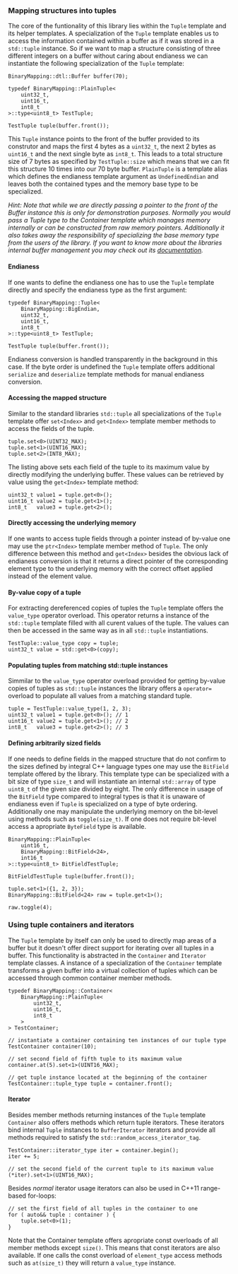 ### Mapping structures into tuples

The core of the funtionality of this library lies within the `Tuple` template and its helper templates. A specialization of the `Tuple` template enables us to access the information contained within a buffer as if it was stored in a `std::tuple` instance. So if we want to map a structure consisting of three different integers on a buffer without caring about endianess we can instantiate the following specialization of the `Tuple` template:

```
BinaryMapping::dtl::Buffer buffer(70);

typedef BinaryMapping::PlainTuple<
    uint32_t,
    uint16_t,
    int8_t
>::type<uint8_t> TestTuple;

TestTuple tuple(buffer.front());
```

This `Tuple` instance points to the front of the buffer provided to its construtor and maps the first 4 bytes as a `uint32_t`, the next 2 bytes as `uint16_t` and the next single byte as `int8_t`. This leads to a total structure size of 7 bytes as specified by `TestTuple::size` which means that we can fit this structure 10 times into our 70 byte buffer. `PlainTuple` is a template alias which defines the endianess template argument as `UndefinedEndian` and leaves both the contained types and the memory base type to be specialized. 

*Hint: Note that while we are directly passing a pointer to the front of the Buffer instance this is only for demonstration purposes. Normally you would pass a Tuple type to the Container template which manages memory internally or can be constructed from raw memory pointers. Additionally it also takes away the responsibility of specializing the base memory type from the users of the library. If you want to know more about the libraries internal buffer management you may check out its [documentation](https://github.com/KnairdA/BinaryMapping/blob/master/docs/buffer.md).*

#### Endianess

If one wants to define the endianess one has to use the `Tuple` template directly and specify the endianess type as the first argument:

```
typedef BinaryMapping::Tuple<
    BinaryMapping::BigEndian,
    uint32_t,
    uint16_t,
    int8_t
>::type<uint8_t> TestTuple;

TestTuple tuple(buffer.front());
```

Endianess conversion is handled transparently in the background in this case. If the byte order is undefined the `Tuple` template offers additional `serialize` and `deserialize` template methods for manual endianess conversion.

#### Accessing the mapped structure

Similar to the standard libraries `std::tuple` all specializations of the `Tuple` template offer `set<Index>` and `get<Index>` template member methods to access the fields of the tuple.

```
tuple.set<0>(UINT32_MAX);
tuple.set<1>(UINT16_MAX);
tuple.set<2>(INT8_MAX);
```

The listing above sets each field of the tuple to its maximum value by directly modifying the underlying buffer. These values can be retrieved by value using the `get<Index>` template method:

```
uint32_t value1 = tuple.get<0>();
uint16_t value2 = tuple.get<1>();
int8_t   value3 = tuple.get<2>();
```

#### Directly accessing the underlying memory

If one wants to access tuple fields through a pointer instead of by-value one may use the `ptr<Index>` template member method of `Tuple`. The only difference between this method and `get<Index>` besides the obvious lack of endianess conversion is that it returns a direct pointer of the corresponding element type to the underlying memory with the correct offset applied instead of the element value.

#### By-value copy of a tuple

For extracting dereferenced copies of tuples the `Tuple` template offers the `value_type` operator overload. This operator returns a instance of the `std::tuple` template filled with all curent values of the tuple. The values can then be accessed in the same way as in all `std::tuple` instantiations.

```
TestTuple::value_type copy = tuple;
uint32_t value = std::get<0>(copy);
```

#### Populating tuples from matching std::tuple instances

Simmilar to the `value_type` operator overload provided for getting by-value copies of tuples as `std::tuple` instances the library offers a `operator=` overload to populate all values from a matching standard tuple.

```
tuple = TestTuple::value_type(1, 2, 3);
uint32_t value1 = tuple.get<0>(); // 1
uint16_t value2 = tuple.get<1>(); // 2
int8_t   value3 = tuple.get<2>(); // 3
```

#### Defining arbitrarily sized fields

If one needs to define fields in the mapped structure that do not confirm to the sizes defined by integral C++ language types one may use the `BitField` template offered by the library. This template type can be specialized with a bit size of type `size_t` and will instantiate an internal `std::array` of type `uint8_t` of the given size divided by eight. The only difference in usage of the `BitField` type compared to integral types is that it is unaware of endianess even if `Tuple` is specialized on a type of byte ordering. Additionally one may manipulate the underlying memory on the bit-level using methods such as `toggle(size_t)`. If one does not require bit-level access a apropriate `ByteField` type is available.

```
BinaryMapping::PlainTuple<
    uint16_t,
    BinaryMapping::BitField<24>,
    int16_t
>::type<uint8_t> BitFieldTestTuple;

BitFieldTestTuple tuple(buffer.front());

tuple.set<1>({1, 2, 3});
BinaryMapping::BitField<24> raw = tuple.get<1>();

raw.toggle(4);
```

### Using tuple containers and iterators

The `Tuple` template by itself can only be used to directly map areas of a buffer but it doesn't offer direct support for iterating over all tuples in a buffer. This functionality is abstracted in the `Container` and `Iterator` template classes. A instance of a specialization of the `Container` template transforms a given buffer into a virtual collection of tuples which can be accessed through common container member methods.

```
typedef BinaryMapping::Container<
    BinaryMapping::PlainTuple<
        uint32_t,
        uint16_t,
        int8_t
    >
> TestContainer;

// instantiate a container containing ten instances of our tuple type
TestContainer container(10);

// set second field of fifth tuple to its maximum value
container.at(5).set<1>(UINT16_MAX);

// get tuple instance located at the beginning of the container 
TestContainer::tuple_type tuple = container.front();
```

#### Iterator

Besides member methods returning instances of the `Tuple` template `Container` also offers methods which return tuple iterators. These iterators bind internal `Tuple` instances to `BufferIterator` iterators and provide all methods required to satisfy the `std::random_access_iterator_tag`. 

```
TestContainer::iterator_type iter = container.begin();
iter += 5;
 
// set the second field of the current tuple to its maximum value
(*iter).set<1>(UINT16_MAX);
```

Besides _normal_ iterator usage iterators can also be used in C++11 range-based for-loops:

```
// set the first field of all tuples in the container to one
for ( auto&& tuple : container ) {
    tuple.set<0>(1);
}
```

Note that the Container template offers apropriate const overloads of all member methods except `size()`. This means that const iterators are also available. If one calls the const overload of `element_type` access methods such as `at(size_t)` they will return a `value_type` instance.

